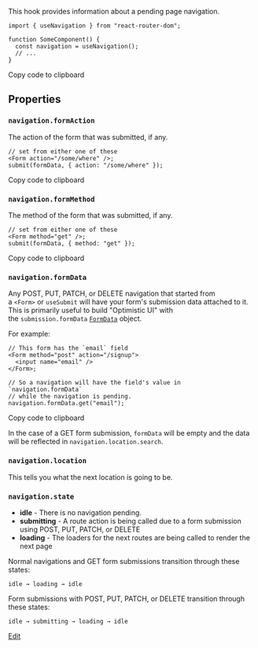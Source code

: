 
This hook provides information about a pending page navigation.

```
import { useNavigation } from "react-router-dom";

function SomeComponent() {
  const navigation = useNavigation();
  // ...
}
```

Copy code to clipboard

## [](https://remix.run/docs/en/main/hooks/use-navigation#properties)Properties

### [](https://remix.run/docs/en/main/hooks/use-navigation#navigationformaction)`navigation.formAction`

The action of the form that was submitted, if any.

```
// set from either one of these
<Form action="/some/where" />;
submit(formData, { action: "/some/where" });
```

Copy code to clipboard

### [](https://remix.run/docs/en/main/hooks/use-navigation#navigationformmethod)`navigation.formMethod`

The method of the form that was submitted, if any.

```
// set from either one of these
<Form method="get" />;
submit(formData, { method: "get" });
```

Copy code to clipboard

### [](https://remix.run/docs/en/main/hooks/use-navigation#navigationformdata)`navigation.formData`

Any POST, PUT, PATCH, or DELETE navigation that started from a `<Form>` or `useSubmit` will have your form's submission data attached to it. This is primarily useful to build "Optimistic UI" with the `submission.formData` [`FormData`](https://developer.mozilla.org/en-US/docs/Web/API/FormData) object.

For example:

```
// This form has the `email` field
<Form method="post" action="/signup">
  <input name="email" />
</Form>;

// So a navigation will have the field's value in `navigation.formData`
// while the navigation is pending.
navigation.formData.get("email");
```

Copy code to clipboard

In the case of a GET form submission, `formData` will be empty and the data will be reflected in `navigation.location.search`.

### [](https://remix.run/docs/en/main/hooks/use-navigation#navigationlocation)`navigation.location`

This tells you what the next location is going to be.

### [](https://remix.run/docs/en/main/hooks/use-navigation#navigationstate)`navigation.state`

- **idle** - There is no navigation pending.
- **submitting** - A route action is being called due to a form submission using POST, PUT, PATCH, or DELETE
- **loading** - The loaders for the next routes are being called to render the next page

Normal navigations and GET form submissions transition through these states:

```
idle → loading → idle
```

Form submissions with POST, PUT, PATCH, or DELETE transition through these states:

```
idle → submitting → loading → idle
```

[Edit](https://github.com/remix-run/remix/edit/main/docs/hooks/use-navigation.md)

